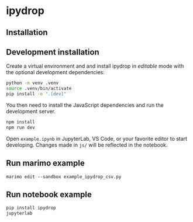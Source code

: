 # ipydrop

## Installation



## Development installation

Create a virtual environment and and install ipydrop in *editable* mode with the
optional development dependencies:

```sh
python -m venv .venv
source .venv/bin/activate
pip install -e ".[dev]"
```

You then need to install the JavaScript dependencies and run the development server.

```sh
npm install
npm run dev
```

Open `example.ipynb` in JupyterLab, VS Code, or your favorite editor
to start developing. Changes made in `js/` will be reflected
in the notebook.


## Run marimo example


`marimo edit --sandbox example_ipydrop_csv.py` 


## Run notebook example

```sh
pip install ipydrop
jupyterlab
```